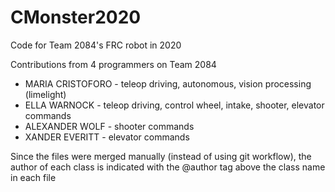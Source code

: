 # CMonster2020
Code for Team 2084's FRC robot in 2020

Contributions from 4 programmers on Team 2084
- MARIA CRISTOFORO - teleop driving, autonomous, vision processing (limelight)
- ELLA WARNOCK - teleop driving, control wheel, intake, shooter, elevator commands 
- ALEXANDER WOLF - shooter commands 
- XANDER EVERITT - elevator commands

Since the files were merged manually (instead of using git workflow), the author of each class
is indicated with the @author tag above the class name in each file 
